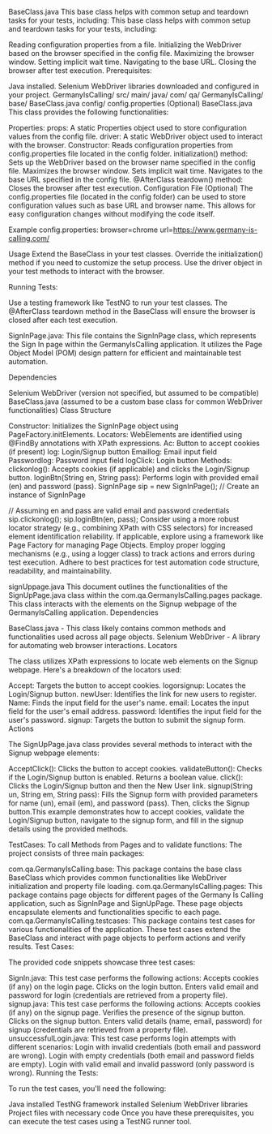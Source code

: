 BaseClass.java
This base class helps with common setup and teardown tasks for your tests, including:
This base class helps with common setup and teardown tasks for your tests, including:

Reading configuration properties from a file.
Initializing the WebDriver based on the browser specified in the config file.
Maximizing the browser window.
Setting implicit wait time.
Navigating to the base URL.
Closing the browser after test execution.
Prerequisites:

Java installed.
Selenium WebDriver libraries downloaded and configured in your project.
GermanyIsCalling/
   src/
      main/
         java/
            com/
               qa/
                  GermanyIsCalling/
                     base/
                        BaseClass.java
                     config/
                        config.properties (Optional)
BaseClass.java
This class provides the following functionalities:

Properties:
props: A static Properties object used to store configuration values from the config file.
driver: A static WebDriver object used to interact with the browser.
Constructor:
Reads configuration properties from config.properties file located in the config folder.
initialization() method:
Sets up the WebDriver based on the browser name specified in the config file.
Maximizes the browser window.
Sets implicit wait time.
Navigates to the base URL specified in the config file.
@AfterClass teardown() method:
Closes the browser after test execution.
Configuration File (Optional)
The config.properties file (located in the config folder) can be used to store configuration values such as base URL and browser name. This allows for easy configuration changes without modifying the code itself.

Example config.properties:
browser=chrome
url=https://www.germany-is-calling.com/

Usage
Extend the BaseClass in your test classes.
Override the initialization() method if you need to customize the setup process.
Use the driver object in your test methods to interact with the browser.

Running Tests:

Use a testing framework like TestNG to run your test classes. The @AfterClass teardown method in the BaseClass will ensure the browser is closed after each test execution.

SignInPage.java:
This file contains the SignInPage class, which represents the Sign In page within the GermanyIsCalling application. It utilizes the Page Object Model (POM) design pattern for efficient and maintainable test automation.

Dependencies

Selenium WebDriver (version not specified, but assumed to be compatible)
BaseClass.java (assumed to be a custom base class for common WebDriver functionalities)
Class Structure

Constructor:
Initializes the SignInPage object using PageFactory.initElements.
Locators:
WebElements are identified using @FindBy annotations with XPath expressions.
Ac: Button to accept cookies (if present)
log: Login/Signup button
Emaillog: Email input field
Passwordlog: Password input field
logClick: Login button
Methods:
clickonlog(): Accepts cookies (if applicable) and clicks the Login/Signup button.
loginBtn(String en, String pass): Performs login with provided email (en) and password (pass).
SignInPage sip = new SignInPage(); // Create an instance of SignInPage

// Assuming en and pass are valid email and password credentials
sip.clickonlog();
sip.loginBtn(en, pass);
Consider using a more robust locator strategy (e.g., combining XPath with CSS selectors) for increased element identification reliability.
If applicable, explore using a framework like Page Factory for managing Page Objects.
Employ proper logging mechanisms (e.g., using a logger class) to track actions and errors during test execution.
Adhere to best practices for test automation code structure, readability, and maintainability.

signUppage.java
This document outlines the functionalities of the SignUpPage.java class within the com.qa.GermanyIsCalling.pages package. This class interacts with the elements on the Signup webpage of the GermanyIsCalling application.
Dependencies

BaseClass.java - This class likely contains common methods and functionalities used across all page objects.
Selenium WebDriver - A library for automating web browser interactions.
Locators

The class utilizes XPath expressions to locate web elements on the Signup webpage. Here's a breakdown of the locators used:

Accept: Targets the button to accept cookies.
logorsignup: Locates the Login/Signup button.
newUser: Identifies the link for new users to register.
Name: Finds the input field for the user's name.
email: Locates the input field for the user's email address.
password: Identifies the input field for the user's password.
signup: Targets the button to submit the signup form.
Actions

The SignUpPage.java class provides several methods to interact with the Signup webpage elements:

AcceptClick(): Clicks the button to accept cookies.
validateButton(): Checks if the Login/Signup button is enabled. Returns a boolean value.
click(): Clicks the Login/Signup button and then the New User link.
signup(String un, String em, String pass): Fills the Signup form with provided parameters for name (un), email (em), and password (pass). Then, clicks the Signup button.This example demonstrates how to accept cookies, validate the Login/Signup button, navigate to the signup form, and fill in the signup details using the provided methods.

TestCases: To call Methods from Pages and to validate functions:
The project consists of three main packages:

com.qa.GermanyIsCalling.base: This package contains the base class BaseClass which provides common functionalities like WebDriver initialization and property file loading.
com.qa.GermanyIsCalling.pages: This package contains page objects for different pages of the Germany Is Calling application, such as SignInPage and SignUpPage. These page objects encapsulate elements and functionalities specific to each page.
com.qa.GermanyIsCalling.testcases: This package contains test cases for various functionalities of the application. These test cases extend the BaseClass and interact with page objects to perform actions and verify results.
Test Cases:

The provided code snippets showcase three test cases:

SignIn.java:
This test case performs the following actions:
Accepts cookies (if any) on the login page.
Clicks on the login button.
Enters valid email and password for login (credentials are retrieved from a property file).
signup.java:
This test case performs the following actions:
Accepts cookies (if any) on the signup page.
Verifies the presence of the signup button.
Clicks on the signup button.
Enters valid details (name, email, password) for signup (credentials are retrieved from a property file).
unsuccessfulLogin.java:
This test case performs login attempts with different scenarios:
Login with invalid credentials (both email and password are wrong).
Login with empty credentials (both email and password fields are empty).
Login with valid email and invalid password (only password is wrong).
Running the Tests:

To run the test cases, you'll need the following:

Java installed
TestNG framework installed
Selenium WebDriver libraries
Project files with necessary code
Once you have these prerequisites, you can execute the test cases using a TestNG runner tool.

